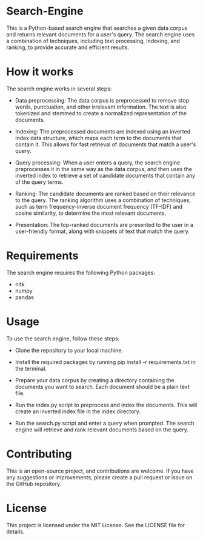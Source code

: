 # Search-Engine
This is a Python-based search engine that searches a given data corpus and returns relevant documents for a user's query. The search engine uses a combination of techniques, including text processing, indexing, and ranking, to provide accurate and efficient results.

# How it works
The search engine works in several steps:

- Data preprocessing: The data corpus is preprocessed to remove stop words, punctuation, and other irrelevant information. The text is also tokenized and stemmed to create a normalized representation of the documents.

- Indexing: The preprocessed documents are indexed using an inverted index data structure, which maps each term to the documents that contain it. This allows for fast retrieval of documents that match a user's query.

- Query processing: When a user enters a query, the search engine preprocesses it in the same way as the data corpus, and then uses the inverted index to retrieve a set of candidate documents that contain any of the query terms.

- Ranking: The candidate documents are ranked based on their relevance to the query. The ranking algorithm uses a combination of techniques, such as term frequency-inverse document frequency (TF-IDF) and cosine similarity, to determine the most relevant documents.

- Presentation: The top-ranked documents are presented to the user in a user-friendly format, along with snippets of text that match the query.

# Requirements
The search engine requires the following Python packages:

- nltk
- numpy
- pandas

# Usage
To use the search engine, follow these steps:

- Clone the repository to your local machine.

- Install the required packages by running pip install -r requirements.txt in the terminal.

- Prepare your data corpus by creating a directory containing the documents you want to search. Each document should be a plain text file.

- Run the index.py script to preprocess and index the documents. This will create an inverted index file in the index directory.

- Run the search.py script and enter a query when prompted. The search engine will retrieve and rank relevant documents based on the query.

# Contributing
This is an open-source project, and contributions are welcome. If you have any suggestions or improvements, please create a pull request or issue on the GitHub repository.

# License
This project is licensed under the MIT License. See the LICENSE file for details.
